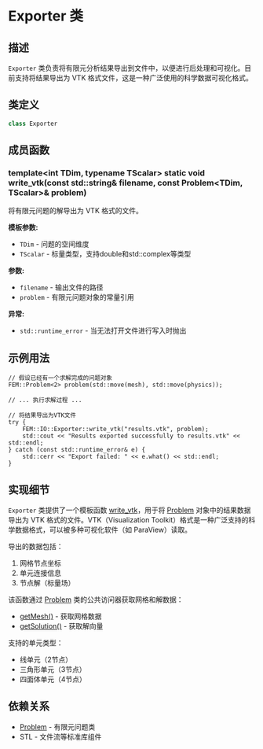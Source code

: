 # Exporter 类

## 描述

`Exporter` 类负责将有限元分析结果导出到文件中，以便进行后处理和可视化。目前支持将结果导出为 VTK 格式文件，这是一种广泛使用的科学数据可视化格式。

## 类定义

```cpp
class Exporter
```

## 成员函数

### template<int TDim, typename TScalar> static void write_vtk(const std::string& filename, const Problem<TDim, TScalar>& problem)

将有限元问题的解导出为 VTK 格式的文件。

**模板参数:**
- `TDim` - 问题的空间维度
- `TScalar` - 标量类型，支持double和std::complex<double>等类型

**参数:**
- `filename` - 输出文件的路径
- `problem` - 有限元问题对象的常量引用

**异常:**
- `std::runtime_error` - 当无法打开文件进行写入时抛出

## 示例用法

```
// 假设已经有一个求解完成的问题对象
FEM::Problem<2> problem(std::move(mesh), std::move(physics));

// ... 执行求解过程 ...

// 将结果导出为VTK文件
try {
    FEM::IO::Exporter::write_vtk("results.vtk", problem);
    std::cout << "Results exported successfully to results.vtk" << std::endl;
} catch (const std::runtime_error& e) {
    std::cerr << "Export failed: " << e.what() << std::endl;
}
```

## 实现细节

`Exporter` 类提供了一个模板函数 [write_vtk](file:///E:/code/cpp/ETS_FEM_Kernel/fem/io/Exporter.cpp#L15-L66)，用于将 [Problem](../../core/classes/Problem.md) 对象中的结果数据导出为 VTK 格式的文件。VTK（Visualization Toolkit）格式是一种广泛支持的科学数据格式，可以被多种可视化软件（如 ParaView）读取。

导出的数据包括：
1. 网格节点坐标
2. 单元连接信息
3. 节点解（标量场）

该函数通过 [Problem](../../core/classes/Problem.md) 类的公共访问器获取网格和解数据：
- [getMesh()](../../core/classes/Problem.md) - 获取网格数据
- [getSolution()](../../core/classes/Problem.md) - 获取解向量

支持的单元类型：
- 线单元（2节点）
- 三角形单元（3节点）
- 四面体单元（4节点）

## 依赖关系

- [Problem](../../core/classes/Problem.md) - 有限元问题类
- STL - 文件流等标准库组件